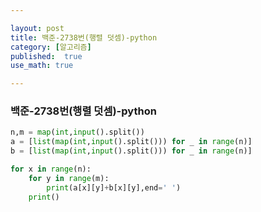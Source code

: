```yaml
---

layout: post
title: 백준-2738번(행렬 덧셈)-python
category: [알고리즘]
published:  true
use_math: true

---
```


### 백준-2738번(행렬 덧셈)-python

```python
n,m = map(int,input().split())
a = [list(map(int,input().split())) for _ in range(n)]
b = [list(map(int,input().split())) for _ in range(n)]

for x in range(n):
    for y in range(m):
        print(a[x][y]+b[x][y],end=' ')
    print()
```